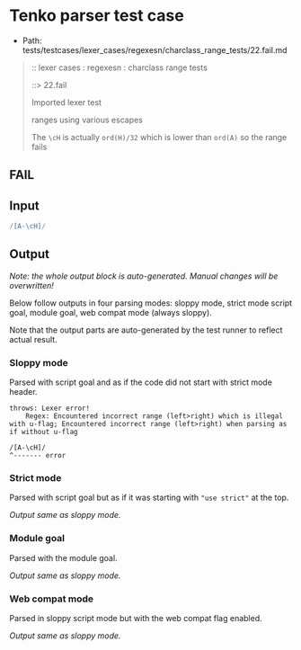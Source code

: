 # Tenko parser test case

- Path: tests/testcases/lexer_cases/regexesn/charclass_range_tests/22.fail.md

> :: lexer cases : regexesn : charclass range tests
>
> ::> 22.fail
>
> Imported lexer test
>
> ranges using various escapes
>
> The `\cH` is actually `ord(H)/32` which is lower than `ord(A)` so the range fails

## FAIL

## Input

`````js
/[A-\cH]/
`````

## Output

_Note: the whole output block is auto-generated. Manual changes will be overwritten!_

Below follow outputs in four parsing modes: sloppy mode, strict mode script goal, module goal, web compat mode (always sloppy).

Note that the output parts are auto-generated by the test runner to reflect actual result.

### Sloppy mode

Parsed with script goal and as if the code did not start with strict mode header.

`````
throws: Lexer error!
    Regex: Encountered incorrect range (left>right) which is illegal with u-flag; Encountered incorrect range (left>right) when parsing as if without u-flag

/[A-\cH]/
^------- error
`````

### Strict mode

Parsed with script goal but as if it was starting with `"use strict"` at the top.

_Output same as sloppy mode._

### Module goal

Parsed with the module goal.

_Output same as sloppy mode._

### Web compat mode

Parsed in sloppy script mode but with the web compat flag enabled.

_Output same as sloppy mode._
